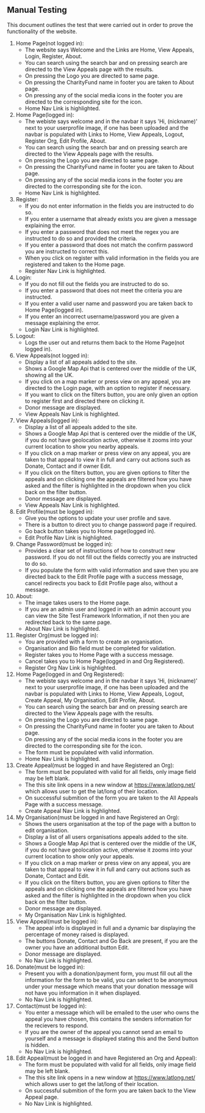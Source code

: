 ## Manual Testing ##

This document outlines the test that were carried out in order to prove the functionality of the website.

1. Home Page(not logged in):
    * The website says Welcome and the Links are Home, View Appeals, Login, Register, About.
    * You can search using the search bar and on pressing search are directed to the View Appeals page with the results.
    * On pressing the Logo you are directed to same page.
    * On pressing the CharityFund name in footer you are taken to About page.
    * On pressing any of the social media icons in the footer you are directed to the corresponding site for the icon.
    * Home Nav Link is highlighted.
2. Home Page(logged in):
    * The webiste says welcome and in the navbar it says 'Hi, (nickname)' next to your userprofile image, if one has been uploaded and the navbar is populated with Links to Home, View Appeals, Logout, Register Org, Edit Profile, About. 
    * You can search using the search bar and on pressing search are directed to the View Appeals page with the results.
    * On pressing the Logo you are directed to same page.
    * On pressing the CharityFund name in footer you are taken to About page.
    * On pressing any of the social media icons in the footer you are directed to the corresponding site for the icon.
    * Home Nav Link is highlighted.
3. Register:
    * If you do not enter information in the fields you are instructed to do so.
    * If you enter a username that already exists you are given a message explaining the error.
    * If you enter a password that does not meet the regex you are instructed to do so and provided the criteria.
    * If you enter a password that does not match the confirm password you are instructed to correct this.
    * When you click on register with valid information in the fields you are registered and taken to the Home page.
    * Register Nav Link is highlighted.
4. Login:
    * If you do not fill out the fields you are instructed to do so.
    * If you enter a password that does not meet the criteria you are instructed.
    * If you enter a valid user name and password you are taken back to Home Page(logged in).
    * If you enter an incorrect username/password you are given a message explaining the error.
    * Login Nav Link is highlighted.
5. Logout:
    * Logs the user out and returns them back to the Home Page(not logged in).
6. View Appeals(not logged in):
    * Display a list of all appeals added to the site.
    * Shows a Google Map Api that is centered over the middle of the UK, showing all the UK.
    * If you click on a map marker or press view on any appeal, you are directed to the Login page, with an option to register if necessary.
    * If you want to click on the filters button, you are only given an option to register first and directed there on clicking it.
    * Donor message are displayed.
    * View Appeals Nav Link is highlighted.
7. View Appeals(logged in):
    * Display a list of all appeals added to the site.
    * Shows a Google Map Api that is centered over the middle of the UK, if you do not have geolocation active, otherwise it zooms into your current location to show you nearby appeals.
    * If you click on a map marker or press view on any appeal, you are taken to that appeal to view it in full and carry out actions such as Donate, Contact and if owner Edit.
    * If you click on the filters button, you are given options to filter the appeals and on clicking one the appeals are filtered how you have asked and the filter is highlighted in the dropdown when you click back on the filter button.
    * Donor message are displayed.
    * View Appeals Nav Link is highlighted.
8. Edit Profile(must be logged in):
    * Give you the options to update your user profile and save. 
    * There is a button to direct you to change password page if required.
    * Go back button takes you to Home page(logged in).
    * Edit Profile Nav Link is highlighted.
9. Change Password(must be logged in):
    * Provides a clear set of instructions of how to construct new password. If you do not fill out the fields correctly you are instructed to do so.
    * If you populate the form with valid information and save then you are directed back to the Edit Profile page with a success message, cancel redirects you back to Edit Profile page also, without a message.
10. About:
    * The image takes users to the Home page.
    * If you are an admin user and logged in with an admin account you can view the Site Test Framework Information, if not then you are redirected back to the same page.
    * About Nav Link is highlighted.
11. Register Org(must be logged in):
    * You are provided with a form to create an organisation.
    * Organisation and Bio field must be completed for validation.
    * Register takes you to Home Page with a success message.
    * Cancel takes you to Home Page(logged in and Org Registered).
    * Register Org Nav Link is highlighted.
12. Home Page(logged in and Org Registered):
    * The webiste says welcome and in the navbar it says 'Hi, (nickname)' next to your userprofile image, if one has been uploaded and the navbar is populated with Links to Home, View Appeals, Logout, Create Appeal, My Organisation, Edit Profile, About. 
    * You can search using the search bar and on pressing search are directed to the View Appeals page with the results.
    * On pressing the Logo you are directed to same page.
    * On pressing the CharityFund name in footer you are taken to About page.
    * On pressing any of the social media icons in the footer you are directed to the corresponding site for the icon.
    * The form must be populated with valid information.
    * Home Nav Link is highlighted.
13. Create Appeal(must be logged in and have Registered an Org):
    * The form must be populated with valid  for all fields, only image field may be left blank.
    * The this site link opens in a new window at https://www.latlong.net/ which allows user to get the lat/long of their location.
    * On successful submition of the form you are taken to the All Appeals Page with a success message.
    * Create Appeal Nav Link is highlighted.
14. My Organisation(must be logged in and have Registered an Org):
    * Shows the users organisation at the top of the page with a button to edit organisation.
    * Display a list of all  users organisations appeals added to the site.
    * Shows a Google Map Api that is centered over the middle of the UK, if you do not have geolocation active, otherwise it zooms into your current location to show only your appeals.
    * If you click on a map marker or press view on any appeal, you are taken to that appeal to view it in full and carry out actions such as Donate, Contact and Edit.
    * If you click on the filters button, you are given options to filter the appeals and on clicking one the appeals are filtered how you have asked and the filter is highlighted in the dropdown when you click back on the filter button.
    * Donor message are displayed.
    * My Organisation Nav Link is highlighted.
15. View Appeal(must be logged in):
    * The appeal info is displayed in full and a dynamic bar displaying the percentage of money raised is displayed.
    * The buttons Donate, Contact and Go Back are present, if you are the owner you have an additional button Edit.
    * Donor message are displayed.
    * No Nav Link is highlighted.
16. Donate(must be logged in):
    * Present you with a donation/payment form, you must fill out all the information for the form to be valid, you can select to be anonymous under your message which means that your donation message will not have you information in it when displayed.
    * No Nav Link is highlighted.
17. Contact(must be logged in):
    * You enter a message which will be emailed to the user who owns the appeal you have chosen, this contains the senders information for the recievers to respond.
    * If you are the owner of the appeal you cannot send an email to yourself and a message is displayed stating this and the Send button is hidden.
    * No Nav Link is highlighted.
18. Edit Appeal(must be logged in and have Registered an Org and Appeal):
    * The form must be populated with valid  for all fields, only image field may be left blank.
    * The this site link opens in a new window at https://www.latlong.net/ which allows user to get the lat/long of their location.
    * On successful submition of the form you are taken back to the View Appeal page.
    * No Nav Link is highlighted.